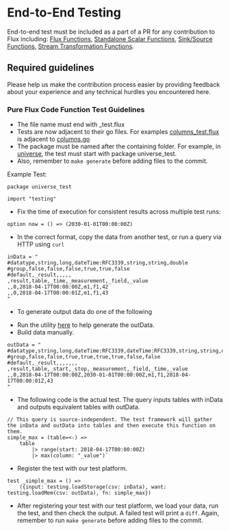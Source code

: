 # End-to-End Testing

End-to-end test must be included as a part of a PR for any contribution to Flux including: 
[Flux Functions](/Flux_Functions.md), 
[Standalone Scalar Functions](/Scalar_Functions.md), 
[Sink/Source Functions](/Source_Sink_Functions.md), 
[Stream Transformation Functions](/Stream_Transformation_Functions.md). 

## Required guidelines

Please help us make the contribution process easier by providing feedback about your experience and any technical hurdles you encountered here.

### Pure Flux Code Function Test Guidelines

- The file name must end with _test.flux
- Tests are now adjacent to their go files. For examples [columns_test.flux](../stdlib/universe/columns_test.flux) is adjacent to [columns.go](./stdlib/universe/columns.gp)
- The package must be named after the containing folder. For example, in [universe](../stdlib/universe/), the test must start with package universe_test. 
- Also, remember to ```make generate``` before adding files to the commit.

Example Test:
```
package universe_test
 
import "testing"

```

- Fix the time of execution for consistent results across multiple test runs:
```
option now = () => (2030-01-01T00:00:00Z)
```

- In the correct format, copy the data from another test, or run a query via HTTP using `curl` 
```
inData = "
#datatype,string,long,dateTime:RFC3339,string,string,double
#group,false,false,false,true,true,false
#default,_result,,,,,
,result,table,_time,_measurement,_field,_value
,,0,2018-04-17T00:00:00Z,m1,f1,42
,,0,2018-04-17T00:00:01Z,m1,f1,43
"
```

- To generate output data do one of the following
* Run the utility [here](../internal/cmd/refactortests) to help generate the outData.  
* Build data manually.  
```
outData = "
#datatype,string,long,dateTime:RFC3339,dateTime:RFC3339,string,string,dateTime:RFC3339,double
#group,false,false,true,true,true,true,false,false
#default,_result,,,,,,,
,result,table,_start,_stop,_measurement,_field,_time,_value
,,0,2018-04-17T00:00:00Z,2030-01-01T00:00:00Z,m1,f1,2018-04-17T00:00:01Z,43
"
```

- The following code is the actual test.  The query inputs tables with inData and outputs equivalent tables with outData.

```
// This query is source-independent. The test framework will gather the inData and outData into tables and then execute this function on them.  
simple_max = (table=<-) =>
	table
		|> range(start: 2018-04-17T00:00:00Z)
		|> max(column: "_value")`
```

- Register the test with our test platform.  
```
test _simple_max = () =>
	({input: testing.loadStorage(csv: inData), want: testing.loadMem(csv: outData), fn: simple_max})
```

- After registering your test with our test platform, we load your data, run the test, and then check the output.
 A failed test will print a ```diff```. Again, remember to run ```make generate``` before adding files to the commit. 

